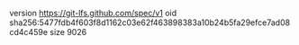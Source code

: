 version https://git-lfs.github.com/spec/v1
oid sha256:5477fdb4f603f8d1162c03e62f463898383a10b24b5fa29efce7ad08cd4c459e
size 9026
